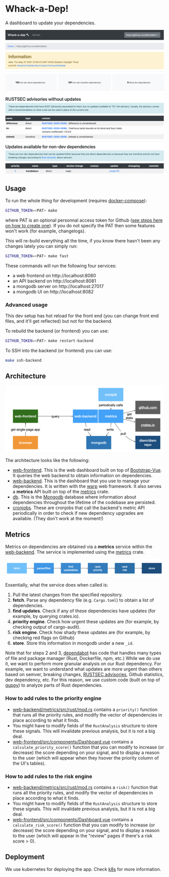 # Whack-a-Dep!

A dashboard to update your dependencies.

![whackadep](whackadep.png)

## Usage

To run the whole thing for development (requires [docker-compose](https://docs.docker.com/compose/)):

```sh
GITHUB_TOKEN=<PAT> make
```

where PAT is an optional personnal access token for Github ([see steps here on how to create one](https://github.com/mimoo/cargo-dephell#usage)).
If you do not specify the PAT then some features won't work (for example, changelogs).

This will re-build everything all the time, if you know there hasn't been any changes lately you can simply run:

```sh
GITHUB_TOKEN=<PAT> make fast
```

These commands will run the following four services:

* a web frontend on http://localhost:8080
* an API backend on http://localhost:8081
* a mongodb server on http://localhost:27017
* a mongodb UI on http://localhost:8082

### Advanced usage

This dev setup has hot reload for the front end (you can change front end files, and it'll get reflected) but not for the backend.

To rebuild the backend (or frontend) you can use:

```sh
GITHUB_TOKEN=<PAT> make restart-backend
```

To SSH into the backend (or frontend) you can use:

```sh
make ssh-backend
```

## Architecture

![whackadep architecture](architecture.png)

The architecture looks like the following:

- [web-frontend](web-frontend). This is the web dashboard built on top of [Bootstrap-Vue](https://bootstrap-vue.org/). It queries the web backend to obtain information on dependencies.
- [web-backend](web-backend). This is the dashboard that you use to manage your dependencies. It is written with the [warp](https://docs.rs/warp) web framework. It also serves a **metrics** API built on top of the [metrics](web-backend/metrics) crate.
- [db](db). This is the [Mongodb](https://www.mongodb.com/) database where information about dependencies throughout the lifetime of the codebase are persisted.
- [cronjobs](cronjobs). These are cronjobs that call the backend's metric API periodically in order to check if new dependency upgrades are available. (They don't work at the moment!)

## Metrics

Metrics on dependencies are obtained via a **metrics** service within the [web-backend](web-backend).
The service is implemented using the [metrics](web-backend/metrics) crate.

![metrics](metrics.png)

Essentially, what the service does when called is:

1. Pull the latest changes from the specified repository.
2. **fetch**. Parse any dependency file (e.g. `Cargo.toml`) to obtain a list of dependencies.
3. **find updates**. Check if any of these dependencies have updates (for example, by querying crates.io).
4. **priority engine**. Check how urgent these updates are (for example, by checking output of cargo-audit).
5. **risk engine**. Check how shady these updates are (for example, by checking red flags on Github)
6. **store**. Store this information in mongodb under a new `_id`.

Note that for steps 2 and 3, [dependabot](https://github.com/dependabot/dependabot-core/blob/e207e5810b/cargo/lib/dependabot/cargo/file_updater/manifest_updater.rb) has code that handles many types of file and package manager (Rust, Dockerfile, npm, etc.)
While we do use it, we want to perform more granular analysis on our Rust dependency.
For example, we want to understand what updates are more urgent than others based on semver, breaking changes, [RUSTSEC advisories](https://rustsec.org/), Github statistics, dev dependency, etc.
For this reason, we use custom code (built on top of [guppy](https://github.com/facebookincubator/cargo-guppy/)) to analyze parts of Rust dependencies.

### How to add rules to the priority engine

* [web-backend/metrics/src/rust/mod.rs](web-backend/metrics/src/rust/mod.rs) contains a `priority()` function that runs all the priority rules, and modify the vector of dependencies in place according to what it finds.
* You might have to modify fields of the `RustAnalysis` structure to store these signals. This will invalidate previous analysis, but it is not a big deal.
* [web-frontend/src/components/Dashboard.vue](web-frontend/src/engines/priority.js) contains a `calculate_priority_score()` function that you can modify to increase (or decrease) the score depending on your signal, and to display a reason to the user (which will appear when they hsover the priority column of the UI's tables).

### How to add rules to the risk engine

* [web-backend/metrics/src/rust/mod.rs](web-backend/metrics/src/rust/mod.rs) contains a `risk()` function that runs all the priority rules, and modify the vector of dependencies in place according to what it finds.
* You might have to modify fields of the `RustAnalysis` structure to store these signals. This will invalidate previous analysis, but it is not a big deal.
* [web-frontend/src/components/Dashboard.vue](web-frontend/src/engines/risk.js) contains a `calculate_risk_score()` function that you can modify to increase (or decrease) the score depending on your signal, and to display a reason to the user (which will appear in the "review" pages if there's a risk score > 0).

## Deployment

We use kubernetes for deploying the app. Check [k8s](k8s/) for more information.
